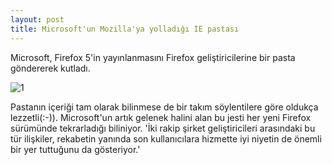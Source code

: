 ```yaml
---
layout: post
title: Microsoft'un Mozilla'ya yolladığı IE pastası
---
```


Microsoft, Firefox 5'in yayınlanmasını Firefox geliştiricilerine bir pasta
göndererek kutladı.

![1](https://github.com/gceylan/file/ie-firefox.png)

Pastanın içeriği tam olarak bilinmese de bir takım söylentilere göre oldukça
lezzetli(:-)). Microsoft'un artık gelenek halini alan bu jesti her yeni Firefox
sürümünde tekrarladığı biliniyor. 'İki rakip şirket geliştiricileri arasındaki bu
tür ilişkiler, rekabetin yanında son kullanıcılara hizmette iyi niyetin de
önemli bir yer tuttuğunu da gösteriyor.'
